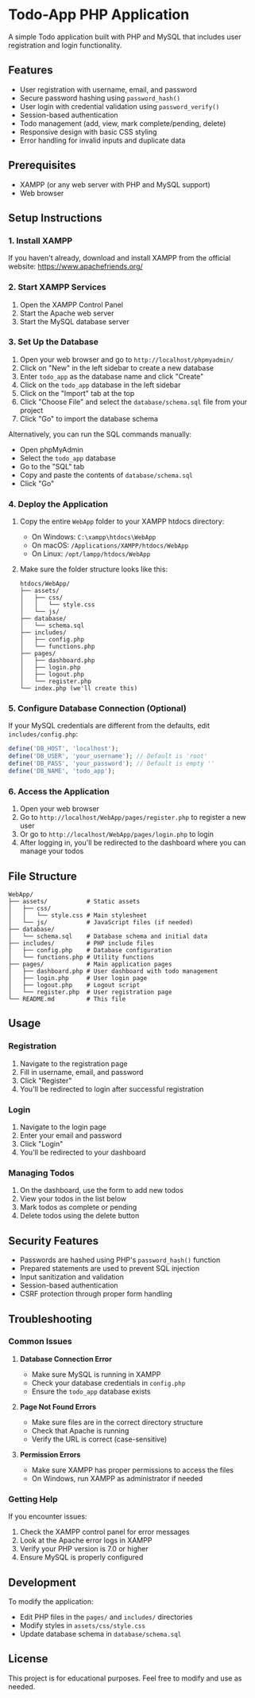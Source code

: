 # Todo-App PHP Application

A simple Todo application built with PHP and MySQL that includes user registration and login functionality.

## Features

- User registration with username, email, and password
- Secure password hashing using `password_hash()`
- User login with credential validation using `password_verify()`
- Session-based authentication
- Todo management (add, view, mark complete/pending, delete)
- Responsive design with basic CSS styling
- Error handling for invalid inputs and duplicate data

## Prerequisites

- XAMPP (or any web server with PHP and MySQL support)
- Web browser

## Setup Instructions

### 1. Install XAMPP

If you haven't already, download and install XAMPP from the official website: https://www.apachefriends.org/

### 2. Start XAMPP Services

1. Open the XAMPP Control Panel
2. Start the Apache web server
3. Start the MySQL database server

### 3. Set Up the Database

1. Open your web browser and go to `http://localhost/phpmyadmin/`
2. Click on "New" in the left sidebar to create a new database
3. Enter `todo_app` as the database name and click "Create"
4. Click on the `todo_app` database in the left sidebar
5. Click on the "Import" tab at the top
6. Click "Choose File" and select the `database/schema.sql` file from your project
7. Click "Go" to import the database schema

Alternatively, you can run the SQL commands manually:
- Open phpMyAdmin
- Select the `todo_app` database
- Go to the "SQL" tab
- Copy and paste the contents of `database/schema.sql`
- Click "Go"

### 4. Deploy the Application

1. Copy the entire `WebApp` folder to your XAMPP htdocs directory:
   - On Windows: `C:\xampp\htdocs\WebApp`
   - On macOS: `/Applications/XAMPP/htdocs/WebApp`
   - On Linux: `/opt/lampp/htdocs/WebApp`

2. Make sure the folder structure looks like this:
   ```
   htdocs/WebApp/
   ├── assets/
   │   ├── css/
   │   │   └── style.css
   │   └── js/
   ├── database/
   │   └── schema.sql
   ├── includes/
   │   ├── config.php
   │   └── functions.php
   ├── pages/
   │   ├── dashboard.php
   │   ├── login.php
   │   ├── logout.php
   │   └── register.php
   └── index.php (we'll create this)
   ```

### 5. Configure Database Connection (Optional)

If your MySQL credentials are different from the defaults, edit `includes/config.php`:
```php
define('DB_HOST', 'localhost');
define('DB_USER', 'your_username'); // Default is 'root'
define('DB_PASS', 'your_password'); // Default is empty ''
define('DB_NAME', 'todo_app');
```

### 6. Access the Application

1. Open your web browser
2. Go to `http://localhost/WebApp/pages/register.php` to register a new user
3. Or go to `http://localhost/WebApp/pages/login.php` to login
4. After logging in, you'll be redirected to the dashboard where you can manage your todos

## File Structure

```
WebApp/
├── assets/           # Static assets
│   ├── css/
│   │   └── style.css # Main stylesheet
│   └── js/           # JavaScript files (if needed)
├── database/
│   └── schema.sql    # Database schema and initial data
├── includes/         # PHP include files
│   ├── config.php    # Database configuration
│   └── functions.php # Utility functions
├── pages/            # Main application pages
│   ├── dashboard.php # User dashboard with todo management
│   ├── login.php     # User login page
│   ├── logout.php    # Logout script
│   └── register.php  # User registration page
└── README.md         # This file
```

## Usage

### Registration
1. Navigate to the registration page
2. Fill in username, email, and password
3. Click "Register"
4. You'll be redirected to login after successful registration

### Login
1. Navigate to the login page
2. Enter your email and password
3. Click "Login"
4. You'll be redirected to your dashboard

### Managing Todos
1. On the dashboard, use the form to add new todos
2. View your todos in the list below
3. Mark todos as complete or pending
4. Delete todos using the delete button

## Security Features

- Passwords are hashed using PHP's `password_hash()` function
- Prepared statements are used to prevent SQL injection
- Input sanitization and validation
- Session-based authentication
- CSRF protection through proper form handling

## Troubleshooting

### Common Issues

1. **Database Connection Error**
   - Make sure MySQL is running in XAMPP
   - Check your database credentials in `config.php`
   - Ensure the `todo_app` database exists

2. **Page Not Found Errors**
   - Make sure files are in the correct directory structure
   - Check that Apache is running
   - Verify the URL is correct (case-sensitive)

3. **Permission Errors**
   - Make sure XAMPP has proper permissions to access the files
   - On Windows, run XAMPP as administrator if needed

### Getting Help

If you encounter issues:
1. Check the XAMPP control panel for error messages
2. Look at the Apache error logs in XAMPP
3. Verify your PHP version is 7.0 or higher
4. Ensure MySQL is properly configured

## Development

To modify the application:
- Edit PHP files in the `pages/` and `includes/` directories
- Modify styles in `assets/css/style.css`
- Update database schema in `database/schema.sql`

## License

This project is for educational purposes. Feel free to modify and use as needed.
